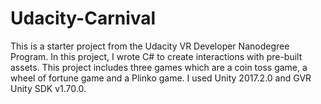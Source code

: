 # Udacity-Carnival
This is a starter project from the Udacity VR Developer Nanodegree Program. In this project, I wrote C# to create interactions with pre-built assets. This project includes three games which are a coin toss game, a wheel of fortune game and a Plinko game. I used Unity 2017.2.0 and GVR Unity SDK v1.70.0.

